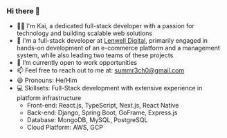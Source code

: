 ### Hi there 👋

- 👨‍💻 I'm Kai, a dedicated full-stack developer with a passion for technology and building scalable web solutions
- 🏢 I'm a full-stack developer at [Lenwell Digital](https://lenwellinternational.com/), primarily engaged in hands-on development of an e-commerce platform and a management system, while also leading two teams of these projects
- 💼 I’m currently open to work opportunities
- 📫 Feel free to reach out to me at: summr3ch0@gmail.com
- 😄 Pronouns: He/Him
- 💻 Skillsets: Full-Stack development with extensive experience in platform infrastructure
  - Front-end: React.js, TypeScript, Next.js, React Native
  - Back-end: Django, Spring Boot, GoFrame, Express.js
  - Database: MongoDB, MySQL, PostgreSQL
  - Cloud Platform: AWS, GCP
